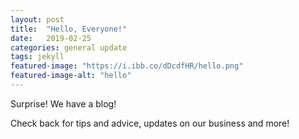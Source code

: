```yaml
---
layout: post
title:  "Hello, Everyone!"
date:   2019-02-25
categories: general update
tags: jekyll
featured-image: "https://i.ibb.co/dDcdfHR/hello.png"
featured-image-alt: "hello"
---
```


Surprise! We have a blog! 

Check back for tips and advice, updates on our business and more!
